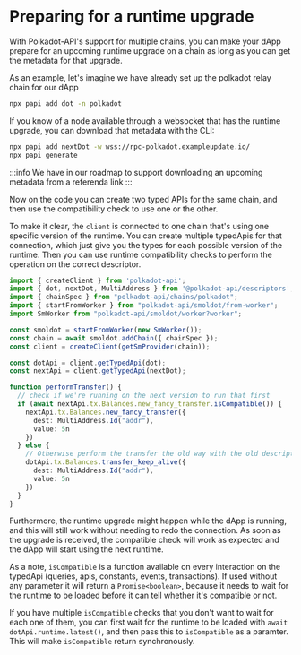 # Preparing for a runtime upgrade

With Polkadot-API's support for multiple chains, you can make your dApp prepare for an upcoming runtime upgrade on a chain as long as you can get the metadata for that upgrade.

As an example, let's imagine we have already set up the polkadot relay chain for our dApp

```sh
npx papi add dot -n polkadot
```

If you know of a node available through a websocket that has the runtime upgrade, you can download that metadata with the CLI:

```sh
npx papi add nextDot -w wss://rpc-polkadot.exampleupdate.io/
npx papi generate
```

:::info
We have in our roadmap to support downloading an upcoming metadata from a referenda link
:::

Now on the code you can create two typed APIs for the same chain, and then use the compatibility check to use one or the other.

To make it clear, the `client` is connected to one chain that's using one specific version of the runtime. You can create multiple typedApis for that connection, which just give you the types for each possible version of the runtime. Then you can use runtime compatibility checks to perform the operation on the correct descriptor.

```ts
import { createClient } from 'polkadot-api';
import { dot, nextDot, MultiAddress } from '@polkadot-api/descriptors';
import { chainSpec } from "polkadot-api/chains/polkadot";
import { startFromWorker } from "polkadot-api/smoldot/from-worker";
import SmWorker from "polkadot-api/smoldot/worker?worker";

const smoldot = startFromWorker(new SmWorker());
const chain = await smoldot.addChain({ chainSpec });
const client = createClient(getSmProvider(chain));

const dotApi = client.getTypedApi(dot);
const nextApi = client.getTypedApi(nextDot);

function performTransfer() {
  // check if we're running on the next version to run that first
  if (await nextApi.tx.Balances.new_fancy_transfer.isCompatible()) {
    nextApi.tx.Balances.new_fancy_transfer({
      dest: MultiAddress.Id("addr"),
      value: 5n
    })
  } else {
    // Otherwise perform the transfer the old way with the old descriptors
    dotApi.tx.Balances.transfer_keep_alive({
      dest: MultiAddress.Id("addr"),
      value: 5n
    })
  }
}
```

Furthermore, the runtime upgrade might happen while the dApp is running, and this will still work without needing to redo the connection. As soon as the upgrade is received, the compatible check will work as expected and the dApp will start using the next runtime.

As a note, `isCompatible` is a function available on every interaction on the typedApi (queries, apis, constants, events, transactions). If used without any parameter it will return a `Promise<boolean>`, because it needs to wait for the runtime to be loaded before it can tell whether it's compatible or not.

If you have multiple `isCompatible` checks that you don't want to wait for each one of them, you can first wait for the runtime to be loaded with `await dotApi.runtime.latest()`, and then pass this to `isCompatible` as a paramter. This will make `isCompatible` return synchronously.
